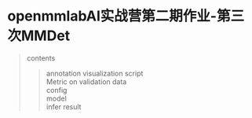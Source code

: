 
# openmmlabAI实战营第二期作业-第三次MMDet

>contents
>> annotation visualization script <br>
>> Metric on validation data <br>
>> config <br>
>> model <br>
>> infer result <br>
